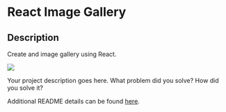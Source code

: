 # React Image Gallery

## Description

Create and image gallery using React.

![][def]

Your project description goes here. What problem did you solve? How did you solve it?

Additional README details can be found [here](https://github.com/PrimeAcademy/readme-template/blob/master/README.md).


[def]: wireframes/screenshot-1.png